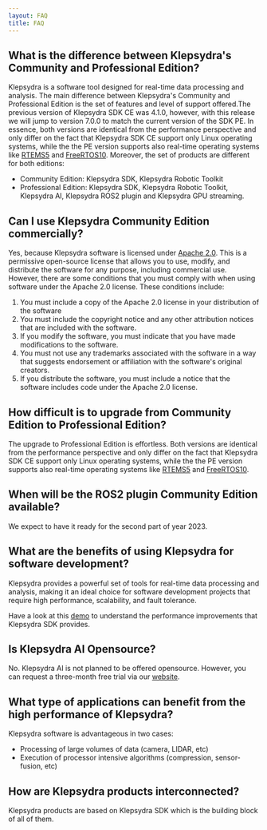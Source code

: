```yaml
---
layout: FAQ
title: FAQ
---
```


## What is the difference between Klepsydra's Community and Professional Edition?

Klepsydra is a software tool designed for real-time data processing and analysis. The main difference between Klepsydra's Community and Professional Edition is the set of features and level of support offered.The previous version of Klepsydra SDK CE was 4.1.0, however, with this release we will jump to version 7.0.0 to match the current version of the SDK PE. In essence, both versions are identical from the performance perspective and only differ on the fact that Klepsydra SDK CE support only Linux operating systems, while the the PE version supports also real-time operating systems like [RTEMS5](https://www.rtems.org)  and [FreeRTOS10](https://www.freertos.org).
Moreover, the set of products are different for both editions:
- Community Edition: Klepsydra SDK, Klepsydra Robotic Toolkit
- Professional Edition: Klepsydra SDK, Klepsydra Robotic Toolkit, Klepsydra AI, Klepsydra ROS2 plugin and Klepsydra GPU streaming.

## Can I use Klepsydra Community Edition commercially?

Yes, because Klepsydra software is licensed under [Apache 2.0](https://www.apache.org/licenses/LICENSE-2.0). This is a permissive open-source license that allows you to use, modify, and distribute the software for any purpose, including commercial use.
However, there are some conditions that you must comply with when using software under the Apache 2.0 license. These conditions include:
1.   You must include a copy of the Apache 2.0 license in your distribution of the software
2.   You must include the copyright notice and any other attribution notices that are included with the software.
3.   If you modify the software, you must indicate that you have made modifications to the software.
4.   You must not use any trademarks associated with the software in a way that suggests endorsement or affiliation with the software's original creators.
5.   If you distribute the software, you must include a notice that the software includes code under the Apache 2.0 license.

## How difficult is to upgrade from Community Edition to Professional Edition?

The upgrade to Professional Edition is effortless. Both versions are identical from the performance perspective and only differ on the fact that Klepsydra SDK CE support only Linux operating systems, while the the PE version supports also real-time operating systems like [RTEMS5](https://www.rtems.org)  and [FreeRTOS10](https://www.freertos.org).

## When will be the ROS2 plugin Community Edition available?

We expect to have it ready for the second part of year 2023.

## What are the benefits of using Klepsydra for software development?

Klepsydra provides a powerful set of tools for real-time data processing and analysis, making it an ideal choice for software development projects that require high performance, scalability, and fault tolerance.

Have a look at this [demo](https://klepsydra.com/klepsydra-sdk-in-action-data-aggregation-demo/) to understand the performance improvements that Klepsydra SDK provides.

## Is Klepsydra AI Opensource?

No. Klepsydra AI is not planned to be offered opensource. However, you can request a three-month free trial via our [website](https://klepsydra.com).

## What type of applications can benefit from the high performance of Klepsydra?

Klepsydra software is advantageous in two cases:
- Processing of large volumes of data (camera, LIDAR, etc)
- Execution of processor intensive algorithms (compression, sensor-fusion, etc)

## How are Klepsydra products interconnected?

Klepsydra products are based on Klepsydra SDK which is the building block of all of them. 
